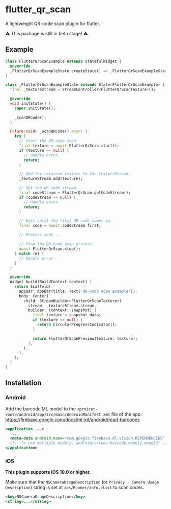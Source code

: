# flutter_qr_scan

A lightweight QR-code scan plugin for flutter.

⚠️ This package is still in beta stage! ⚠️

## Example

```dart
class FlutterQrScanExample extends StatefulWidget {
  @override
  _FlutterQrScanExampleState createState() => _FlutterQrScanExampleState();
}

class _FlutterQrScanExampleState extends State<FlutterQrScanExample> {
  final _textureStream = StreamController<FlutterQrScanTexture>();

  @override
  void initState() {
    super.initState();

    _scanQRCode();
  }

  Future<void> _scanQRCode() async {
    try {
      // Start the QR-code scan.
      final texture = await FlutterQrScan.start();
      if (texture == null) {
        // Handle error.
        return;
      }

      // Add the returned texture to the textureStream.
      _textureStream.add(texture);

      // Get the QR code stream.
      final codeStream = FlutterQrScan.getCodeStream();
      if (codeStream == null) {
        // Handle error.
        return;
      }

      // Wait until the first QR code comes in.
      final code = await codeStream.first;

      // Process code ...

      // Stop the QR-code scan process.
      await FlutterQrScan.stop();
    } catch (e) {
      // Handle error.
    }
  }

  @override
  Widget build(BuildContext context) {
    return Scaffold(
      appBar: AppBar(title: Text('QR-code scan example')),
      body: Center(
        child: StreamBuilder<FlutterQrScanTexture>(
          stream: _textureStream.stream,
          builder: (context, snapshot) {
            final texture = snapshot.data;
            if (texture == null) {
              return CircularProgressIndicator();
            }

            return FlutterQrScanPreview(texture: texture);
          },
        ),
      ),
    );
  }
}
```

## Installation

### Android

Add the barcode ML model to the `<projcet-root>/android/app/src/main/AndroidManifest.xml` file of the app.
https://firebase.google.com/docs/ml-kit/android/read-barcodes

```xml
<application ...>
  ...
  <meta-data android:name="com.google.firebase.ml.vision.DEPENDENCIES" android:value="barcode" />
  <!-- To use multiple models: android:value="barcode,model2,model3" -->
</application>
```

### iOS

**This plugin supports iOS 10.0 or higher.**

Make sure that the `NSCameraUsageDescription` (or `Privacy - Camera Usage Description`) string is set at `ios/Runner/info.plist` to scan codes.

```xml
<key>NSCameraUsageDescription</key>
<string>...</string>
```
